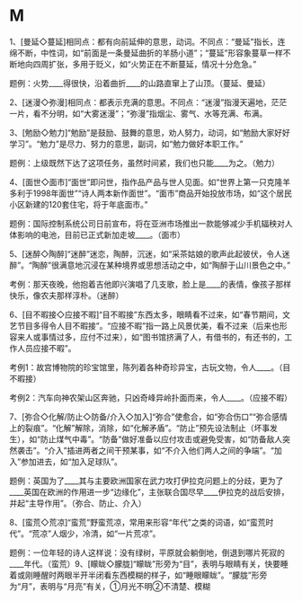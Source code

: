 # M

1、\[曼延◇蔓延\]相同点：都有向前延伸的意思，动词。不同点：“曼延”指长，连绵不断，中性词，如“前面是一条曼延曲折的羊肠小道”；“蔓延”形容象蔓草一样不断地向四周扩张，多用于贬义，如“火势正在不断蔓延，情况十分危急。”

题例：火势\_\_\_\_得很快，沿着曲折\_\_\_\_的山路直窜上了山顶。（蔓延、曼延）

2、\[迷漫◇弥漫\]相同点：都表示充满的意思。不同点：“迷漫”指漫天遍地，茫茫一片，看不分明，如“大雾迷漫”；“弥漫”指烟尘、雾气、水等充满、布满。

3、\[勉励◇勉力\]“勉励”是鼓励、鼓舞的意思，劝人努力，动词，如“勉励大家好好学习”。“勉力”是尽力、努力的意思，副词，如“勉力做好本职工作。”

题例：上级既然下达了这项任务，虽然时间紧，我们也只能\_\_\_\_为之。（勉力）

4、\[面世◇面市\]“面世”即问世，指作品产品与世人见面。如“世界上第一只克隆羊多利于1998年面世”“诗人两本新作面世”。“面市”商品开始投放市场，如“这个居民小区新建的120套住宅，将于年底面市。”

题例：国际控制系统公司日前宣布，将在亚洲市场推出一款能够减少手机辐秧对人体影响的电池，目前已正式新加走坡\_\_\_\_。（面市）

5、\[迷醉◇陶醉\]“迷醉”迷恋，陶醉，沉迷，如“采茶姑娘的歌声此起彼伏，令人迷醉”。“陶醉”很满意地沉浸在某种境界或思想活动之中，如“陶醉于山川景色之中。”

考例：那天夜晚，他抱着吉他即兴演唱了几支歌，脸上是\_\_\_\_的表情，像孩子那样快乐，像农夫那样淳朴。（迷醉）

6、\[目不暇接◇应接不暇\]“目不暇接”东西太多，眼睛看不过来，如“春节期间，文艺节目多得令人目不暇接”。“应接不暇”指一路上风景优美，看不过来（后来也形容来人或事情过多，应付不过来），如“图书馆挤满了人，有借书的，有还书的，工作人员应接不暇”。

考例1：故宫博物院的珍宝馆里，陈列着各种奇珍异宝，古玩文物，令人\_\_\_\_。（目不暇接）

考例2：汽车向神农架山区奔驰，只凶奇峰异岭扑面而来，令人\_\_\_\_。（应接不暇）

7、\[弥合◇化解/防止◇防备/介入◇加入\]“弥合”使愈合，如“弥合伤口”“弥合感情上的裂痕”。“化解”解除，消除，如“化解矛盾”。“防止”预先设法制止（坏事发生），如“防止煤气中毒”。“防备”做好准备以应付攻击或避免受害，如“防备敌人突然袭击”。“介入”插进两者之间干预某事，如“不介入他们两人之间的争端”。“加入”参加进去，如“加入足球队”。

题例：英国为了\_\_\_\_其与主要欧洲国家在武力攻打伊拉克问题上的分歧，更为了\_\_\_\_英国在欧洲的作用进一步“边缘化”，主张联合国尽早\_\_\_\_伊拉克的战后安排，并起“主导作用”。（弥合、防止、介入）

8、\[蛮荒◇荒凉\]“蛮荒”野蛮荒凉，常用来形容“年代”之类的词语，如“蛮荒时代”。“荒凉”人烟少，冷清，如“一片荒凉”。

题例：一位年轻的诗人这样说：没有绿树，平原就会躺倒地，倒退到哪片死寂的\_\_\_\_年代。（蛮荒）9、\[矇眬◇朦胧\]“矇眬”形旁为“目”，表明与眼睛有关，快要睡着或刚睡醒时两眼半开半闭看东西模糊的样子，如“睡眼矇眬”。“朦胧”形旁为“月”，表明与“月亮”有关，①月光不明②不清楚、模糊

